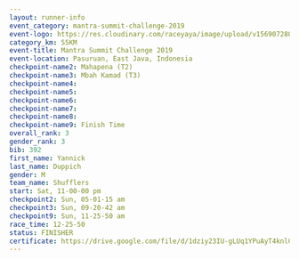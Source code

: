 ```yaml
---
layout: runner-info 
event_category: mantra-summit-challenge-2019 
event-logo: https://res.cloudinary.com/raceyaya/image/upload/v1569072809/logo/mantra-image_segrbx.jpg
category_km: 55KM 
event-title: Mantra Summit Challenge 2019 
event-location: Pasuruan, East Java, Indonesia 
checkpoint-name2: Mahapena (T2) 
checkpoint-name3: Mbah Kamad (T3) 
checkpoint-name4: 
checkpoint-name5: 
checkpoint-name6: 
checkpoint-name7: 
checkpoint-name8: 
checkpoint-name9: Finish Time
overall_rank: 3
gender_rank: 3
bib: 392
first_name: Yannick
last_name: Duppich
gender: M
team_name: Shufflers
start: Sat, 11-00-00 pm
checkpoint2: Sun, 05-01-15 am
checkpoint3: Sun, 09-20-42 am
checkpoint9: Sun, 11-25-50 am
race_time: 12-25-50
status: FINISHER
certificate: https://drive.google.com/file/d/1dziy23IU-gLUq1YPuAyT4knlCNhFONNG/view?usp=sharing
---
```


